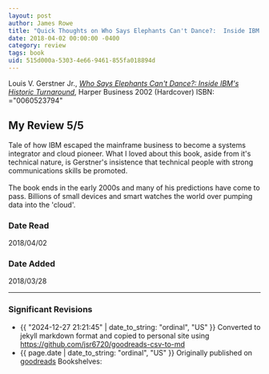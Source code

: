 ```yaml
---
layout: post
author: James Rowe
title: "Quick Thoughts on Who Says Elephants Can't Dance?:  Inside IBM's Historic Turnaround"
date: 2018-04-02 00:00:00 -0400
category: review
tags: book 
uid: 515d000a-5303-4e66-9461-855fa018894d
---
```


Louis V. Gerstner Jr., *[Who Says Elephants Can't Dance?:  Inside IBM's Historic Turnaround](https://www.goodreads.com/book/show/603985)*,  Harper Business 2002 (Hardcover) ISBN: ="0060523794"

## My Review 5/5

Tale of how IBM escaped the mainframe business to become a systems integrator and cloud pioneer. What I loved about this book, aside from it's technical nature, is Gerstner's insistence that technical people with strong communications skills be promoted.<br/><br/>The book ends in the early 2000s and many of his predictions have come to pass. Billions of small devices and smart watches the world over pumping data into the 'cloud'.

### Date Read
2018/04/02

### Date Added
2018/03/28

---

### Significant Revisions

- {{ "2024-12-27 21:21:45" | date_to_string: "ordinal", "US" }} Converted to jekyll markdown format and copied to personal site using <https://github.com/jsr6720/goodreads-csv-to-md>
- {{ page.date | date_to_string: "ordinal", "US" }} Originally published on [goodreads](https://www.goodreads.com) Bookshelves: 